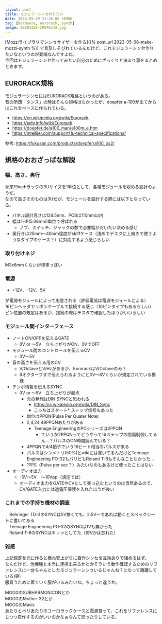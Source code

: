 ```yaml
---
layout: post
title: モジュラーシンセ作りたい
date: 2023-05-29 17:30:00 +0900
tag: [hardware, eurorack, synth]
image: 20201229-IMGP6342.jpg
---
```


[Mozziライブラリでシンセサイザーを作る]({% post_url 2023-05-08-make-mozzi-synth %}) で言及しそびれているんだけど、これモジュラーシンセ作りたいなというのが発端なんですよね。  
今回はモジュラーシンセ作ってみたい自分のためにざっくりと決まり事をまとめときます。  

## EURORACK規格
モジュラーシンセにはEURORACK規格というのがある。  
昔の所謂「タンス」の時はそんな規格はなかったが、doepfer a-100が出てからはこれをベースに作られている。  

* https://en.wikipedia.org/wiki/Eurorack
* https://sdiy.info/wiki/Eurorack
* https://doepfer.de/a100_man/a100m_e.htm
* https://intellijel.com/support/1u-technical-specifications/

参考: https://fukusan.com/products/doepfer/a100_bs2/

## 規格のおおざっぱな解説

### 幅、高さ、奥行

元来19inchラックの3Uサイズを1単位として、各種モジュールを収める設計のようだ。  
なので高さそのものは3Uだが、モジュールを設計する際には以下となっている。  

* パネル設計高さは128.5mm、PCBは110mm以内
* 幅は1HP(5.08mm)単位で呼ばれる
  * ノブ、スイッチ、ジャックの数で必要幅がだいたい決める感じ
* 奥行きは25mm～40mm程度がskiffケース（浅めでデスクに上向きで使うようなタイプのケース？）に対応するよう感じらしい

### 取り付けネジ

M3x6mmくらいが標準っぽい

### 電源

* +12V、-12V、5V

が電源モジュールによって用意される（許容電流は電源モジュールによる）  
16ピンヘッダでリボンケーブルで接続する感じ（10ピンタイプもあるらしい）  
ピン位置の規定はあるが、接続の際はテスタで確認したほうがいいらしい  

### モジュール間インターフェース

* ノートON/OFFを伝えるGATE  
	* 0V or ～5V　立ち上がりがON、0VでOFF  
* モジュール間のコントロールを伝えるCV  
	* 0V～5V  
* 音の高さを伝える用のCV  
	* V/OctaveとV/Hzがあるが、EurorackはV/Octaveのみ？  
	* 8オクターブまで伝えられるようにと0V～8Vくらいが規定されている模様  
* テンポ情報を伝えるSYNC  
	* 0V or ～5V　立ち上がりが起点  
		* 元の発想はDIN SYNCと思われる  
			* https://ja.wikipedia.org/wiki/DIN_Sync  
			* こっちはスタート* ストップ信号もあった  
		* 単位はPPQN(Pulse Per Quater Note)  
		* 2,4,24,48PPQNあたりがある  
			* Teenage EngineeringのPOシリーズは2PPQN  
				* ていうか2PPQNってどうやって16ステップの間隔制御してるん…？パルスのON時間読んでいる？  
		* 4PPQNで4/4拍子でいう16ビート相当のパルスが来る  
		* パルスはシンメトリ(50%)とwikiには書いてるんだけどTeenage Engineering PO-32もパリピもRoland T-8もそんなことなかった…  
		* 1PPS（Pulse per sec？）みたいなのもあるけど使ったことはない  
* オーディオ出力  
	* -5V～5V　～10Vpp（規定では）  
	* オーディオ出力をGATEやCVとして突っ込むというのは当然あるので、CV/GATE入力には過電圧保護を入れたほうが良い  

### これまでの手持ち機材の調査
　Behringer TD-3のSYNCは5V無くても、2.5V～であれば動くとスペックシートに書いてある  
　Teenage Engineering PO-32のSYNCは1Vも無かった  
　Roland T-8のSYNCはキリッとしてた（何Vかは忘れた）  

### 雑感
上記規定を元に作ると概ね安上がりに自作シンセを互換ありで組めるはず。  
なんだけど、他機種と本当に連携出来るかとかそういう動作確認するためのリファレンスに一台ちゃんとしたモジュラーシンセいるじゃんね？となって躊躇している(笑)  
服買うために着ていく服がいるみたいな。ちょっと違うか。  

MOOGのSUBHARMONICONとか  
MOOGのMother-32とか  
MOOGのMavis  
あたりとベリあたりのユーロラックケースと電源買って、これをリファレンスにしつつ自作するのがいいのかなぁなんて思ったりしている。  
